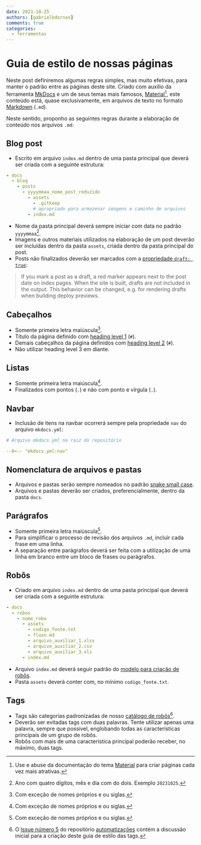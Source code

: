 ```yaml
---
date: 2023-10-25
authors: [gabrielbdornas]
comments: true
categories:
  - ferramentas
---
```


# Guia de estilo de nossas páginas

Neste post definiremos algumas regras simples, mas muito efetivas, para manter o padrão entre as páginas deste site.
Criado com auxílio da ferramenta [MkDocs](https://www.mkdocs.org/) e um de seus temas mais famosos, [Material](https://squidfunk.github.io/mkdocs-material/)[^2], este conteúdo está, quase exclusivamente, em arquivos de texto no formato [Markdown](https://www.markdownguide.org/basic-syntax/) (`.md`).

<!-- more -->

Neste sentido, proponho as seguintes regras durante a elaboração de conteúdo nos arquivos `.md`:

## Blog post

- Escrito em arquivo `index.md` dentro de uma pasta principal que deverá ser criada com a seguinte estrutura:

```yml
- docs
  - blog
    - posts
      - yyyymmaa_nome_post_reduzido
        - assets
          - .gitkeep
          # apropriado para armazenar imagens e caminho de arquivos
        - index.md
```

- Nome da pasta principal deverá sempre iniciar com data no padrão `yyyymmaa`[^3].
- Imagens e outros materiais utilizados na elaboração de um post deverão ser incluídas dentro da pasta `assets`, criada dentro da pasta principal do post.
- Posts não finalizados deverão ser marcados com a [propriedade `draft: true`](https://squidfunk.github.io/mkdocs-material/setup/setting-up-a-blog/?h=blog#writing-your-first-post:~:text=Create%20a%20new%20file%20called):

> If you mark a post as a draft, a red marker appears next to the post date on index pages. When the site is built, drafts are not included in the output. This behavior can be changed, e.g. for rendering drafts when building deploy previews.


## Cabeçalhos

- Somente primeira letra maiúscula[^1].
- Título da página definido com [heading level 1](https://www.markdownguide.org/basic-syntax/#:~:text=%23-,Heading%20level%201,-%3Ch1%3EHeading%20level) (`#`).
- Demais cabeçalhos da página definidos com [heading level 2](https://www.markdownguide.org/basic-syntax/#:~:text=%23%23-,Heading%20level%202,-%3Ch2%3EHeading%20level) (`#`).
- Não utilizar heading level 3 em diante.

## Listas

- Somente primeira letra maiúscula[^1].
- Finalizados com pontos (`.`) e não com ponto e vírgula (`.`).

## Navbar

- Inclusão de itens na navbar ocorrerá sempre pela propriedade `nav` do arquivo `mkdocs.yml`:

```yml
# Arquivo mkdocs.yml na raiz do repositório

--8<-- "mkdocs.yml:nav"
```

## Nomenclatura de arquivos e pastas

- Arquivos e pastas serão sempre nomeados no padrão [snake small case](https://en.wikipedia.org/wiki/Snake_case).
- Arquivos e pastas deverão ser criados, preferencialmente, dentro da pasta `docs`.

## Parágrafos

- Somente primeira letra maiúscula[^1].
- Para simplificar o processo de revisão dos arquivos `.md`, incluir cada frase em uma linha.
- A separação entre parágrafos deverá ser feita com a utilização de uma linha em branco entre um bloco de frases ou parágrafos.

## Robôs

- Criado em arquivo `index.md` dentro de uma pasta principal que deverá ser criada com a seguinte estrutura:

```yml
- docs
  - robos
    - nome_robo
      - assets
        - codigo_fonte.txt
        - fluxo.md
        - arquivo_auxiliar_1.xlsx
        - arquivo_auxiliar_2.csv
        - arquivo_auxiliar_3.xls
      - index.md
```

- Arquivo `index.md` deverá seguir padrão do [modelo para criação de robôs](../../../robos/modelo/index.md).
- Pasta `assets` deverá conter com, no mínimo `codigo_fonte.txt`.

## Tags

- Tags são categorias padronizadas de nosso [catálogo de robôs](../../../robos/index.md)[^4].
- Deverão ser evitadas tags com duas palavras. Tente utilizar apenas uma palavra, sempre que possível, englobando todas as características principais de um grupo de robôs.
- Robôs com mais de uma característica principal poderão receber, no máximo, duas tags.

[^1]: Com exceção de nomes próprios e ou siglas.
[^2]: Use e abuse da documentação do tema [Material](https://squidfunk.github.io/mkdocs-material/) para criar páginas cada vez mais atrativas.
[^3]: Ano com quatro dígitos, mês e dia com do dois. Exemplo `20231025`.
[^4]: O [Issue número 5](https://github.com/lab-mg/automatizacoes/issues/5) do repositório [automatizações](https://github.com/lab-mg/automatizacoes) contém a discussão inicial para a criação deste guia de estilo das tags.
